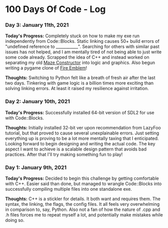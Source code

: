 # 100 Days Of Code - Log

### Day 3: January 11th, 2021
**Today's Progress:** Completely stuck on how to make my exe run independently from Code::Blocks. Static linking causes 50+ build errors of "undefined reference to ___________". Searching for others with similar past issues has not helped, and I am mentally tired of not being able to just write some code already. Scrapped the idea of C++ and instead worked on separating my old [Maze Constructor](https://github.com/erifo/maze-constructor) into logic and graphics. Also begun writing a pygame clone of [Fire Emblem](https://github.com/erifo/emblem-clone)!

**Thoughts:** Switching to Python felt like a breath of fresh air after the last two days. Tinkering with game logic is a billion times more exciting than solving linking errors. At least it raised my resilience against irritation.

### Day 2: January 10th, 2021
**Today's Progress:** Successfully installed 64-bit version of SDL2 for use with Code::Blocks.

**Thoughts:** Initially installed 32-bit ver upon recommendation from LazyFoo tutorial, but that proved to cause several unexplainable errors. Just setting everything up is proving to be a lot more mentally taxing that I enticipated. Looking forward to begin designing and writing the actual code. The key aspect I want to achieve is a scalable design pattern that avoids bad practices. After that I'll try making something fun to play!

### Day 1: January 9th, 2021
**Today's Progress:** Decided to begin this challenge by getting comfortable with C++. Easier said than done, but managed to wrangle Code::Blocks into successfully compiling multiple files into one standalone exe.

**Thoughts:** C++ is a stickler for details. It both want and requires them. The syntax, the linking, the flags, the config files. It all feels very overwhelming in comparison to, say, Python. Also not a fan of how the nature of .cpp and .h files forces me to repeat myself a lot, and potentially make mistakes while doing so.